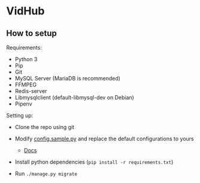 # VidHub


## How to setup

Requirements:
* Python 3
* Pip
* Git
* MySQL Server (MariaDB is recommended)
* FFMPEG
* Redis-server
* Libmysqlclient (default-libmysql-dev on Debian)
* Pipenv

Setting up: 

* Clone the repo using git

* Modify [config.sample.py](https://github.com/ajacobsen/VidHub/blob/master/vidhub/config.sample.py) and replace the default configurations to yours
  * [Docs](https://docs.djangoproject.com/en/3.0/topics/settings/)

* Install python dependencies (`pip install -r requirements.txt`)

* Run `./manage.py migrate`

